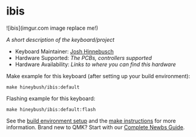 # ibis

![ibis](imgur.com image replace me!)

*A short description of the keyboard/project*

* Keyboard Maintainer: [Josh Hinnebusch](https://github.com/yourusername)
* Hardware Supported: *The PCBs, controllers supported*
* Hardware Availability: *Links to where you can find this hardware*

Make example for this keyboard (after setting up your build environment):

    make hineybush/ibis:default

Flashing example for this keyboard:

    make hineybush/ibis:default:flash

See the [build environment setup](https://docs.qmk.fm/#/getting_started_build_tools) and the [make instructions](https://docs.qmk.fm/#/getting_started_make_guide) for more information. Brand new to QMK? Start with our [Complete Newbs Guide](https://docs.qmk.fm/#/newbs).
